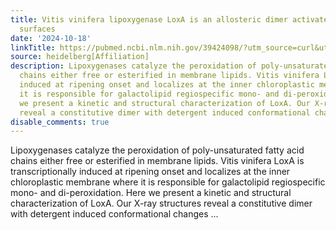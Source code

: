 ```yaml
---
title: Vitis vinifera lipoxygenase LoxA is an allosteric dimer activated by lipidic
  surfaces
date: '2024-10-18'
linkTitle: https://pubmed.ncbi.nlm.nih.gov/39424098/?utm_source=curl&utm_medium=rss&utm_campaign=pubmed-2&utm_content=1FakS-2QOkCT8HsMOQP1bCRQ4YzyumYOmxmF0moLsQ3dFB1E9V&fc=20220326224207&ff=20241019190408&v=2.18.0.post9+e462414
source: heidelberg[Affiliation]
description: Lipoxygenases catalyze the peroxidation of poly-unsaturated fatty acid
  chains either free or esterified in membrane lipids. Vitis vinifera LoxA is transcriptionally
  induced at ripening onset and localizes at the inner chloroplastic membrane where
  it is responsible for galactolipid regiospecific mono- and di-peroxidation. Here
  we present a kinetic and structural characterization of LoxA. Our X-ray structures
  reveal a constitutive dimer with detergent induced conformational changes ...
disable_comments: true
---
```

Lipoxygenases catalyze the peroxidation of poly-unsaturated fatty acid chains either free or esterified in membrane lipids. Vitis vinifera LoxA is transcriptionally induced at ripening onset and localizes at the inner chloroplastic membrane where it is responsible for galactolipid regiospecific mono- and di-peroxidation. Here we present a kinetic and structural characterization of LoxA. Our X-ray structures reveal a constitutive dimer with detergent induced conformational changes ...